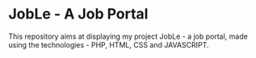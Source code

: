 # JobLe - A Job Portal
This repository aims at displaying my project JobLe - a job portal, made using the technologies - PHP, HTML, CSS and JAVASCRIPT.
